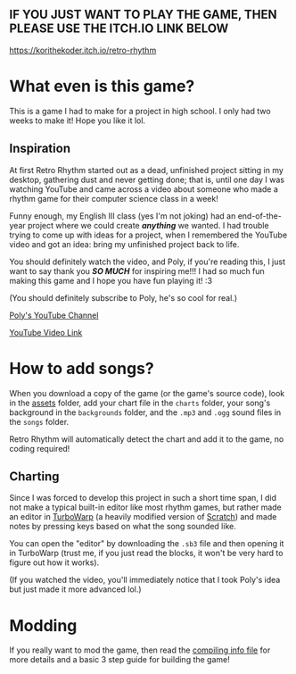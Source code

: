 ## IF YOU JUST WANT TO PLAY THE GAME, THEN PLEASE USE THE ITCH.IO LINK BELOW

https://korithekoder.itch.io/retro-rhythm

# What even is this game?

This is a game I had to make for a project in high school.
I only had two weeks to make it! Hope you like it lol.

## Inspiration

At first Retro Rhythm started out as a dead, unfinished project sitting in my desktop,
gathering dust and never getting done; that is, until one day I was watching
YouTube and came across a video about someone who made a rhythm game for their
computer science class in a week!

Funny enough, my English III class (yes I'm not joking) had an end-of-the-year
project where we could create ***anything*** we wanted. I had trouble
trying to come up with ideas for a project, when I remembered the YouTube
video and got an idea: bring my unfinished project back to life.

You should definitely watch the video, and Poly, if you're reading this, I just want 
to say thank you ***SO MUCH*** for inspiring me!!! I had so much fun making this game
and I hope you have fun playing it! :3

(You should definitely subscribe to Poly, he's so cool for real.)

[Poly's YouTube Channel](https://www.youtube.com/@polypoli_)  

[YouTube Video Link](https://www.youtube.com/watch?v=rnQiyzL2BLk)

# How to add songs?

When you download a copy of the game (or the game's source code),
look in the [assets](assets/) folder, add your chart file in the `charts`
folder, your song's background in the `backgrounds` folder, and the 
`.mp3` and `.ogg` sound files in the `songs` folder.

Retro Rhythm will automatically detect the chart and add it to the game,
no coding required!

## Charting

Since I was forced to develop this project in such a short time span, I
did not make a typical built-in editor like most rhythm games, but rather made 
an editor in [TurboWarp](https://turbowarp.org) (a heavily modified version of
[Scratch](https://scratch.mit.edu)) and made notes by pressing keys
based on what the song sounded like.

You can open the "editor" by downloading the `.sb3` file and then opening it
in TurboWarp (trust me, if you just read the blocks, it won't be very hard
to figure out how it works).

(If you watched the video, you'll immediately notice that I took Poly's idea but 
just made it more advanced lol.)

# Modding

If you really want to mod the game, then read the [compiling info file](COMPILING.md/)
for more details and a basic 3 step guide for building the game!
